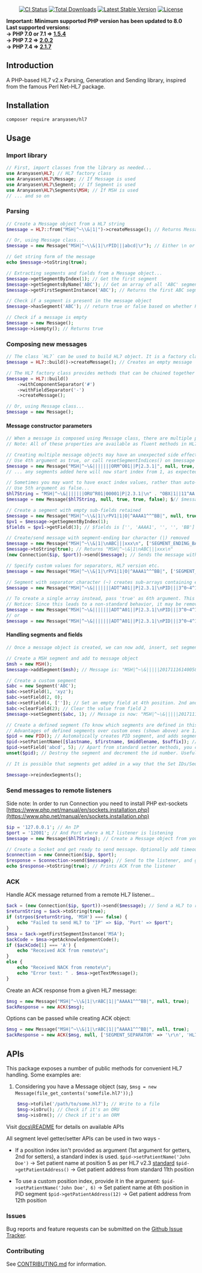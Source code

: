 <p align="center">
<a href="https://github.com/senaranya/HL7/actions"><img src="https://github.com/senaranya/hl7/actions/workflows/main_ci.yml/badge.svg?branch=master" alt="CI Status"></a>
<a href="https://packagist.org/packages/aranyasen/hl7"><img src="https://poser.pugx.org/aranyasen/hl7/downloads" alt="Total Downloads"></a>
<a href="https://packagist.org/packages/aranyasen/hl7"><img src="https://poser.pugx.org/aranyasen/hl7/v/stable" alt="Latest Stable Version"></a>
<a href="https://packagist.org/packages/aranyasen/hl7"><img src="https://poser.pugx.org/aranyasen/hl7/license" alt="License"></a>
</p>

**Important: Minimum supported PHP version has been updated to 8.0 <br>
Last supported versions: <br>
-> PHP 7.0 or 7.1 => [1.5.4](https://github.com/senaranya/HL7/tree/1.5.4)<br>
-> PHP 7.2 => [2.0.2](https://github.com/senaranya/HL7/tree/2.0.2)<br>
-> PHP 7.4 => [2.1.7](https://github.com/senaranya/HL7/tree/2.1.7)**

## Introduction

A PHP-based HL7 v2.x Parsing, Generation and Sending library, inspired from the famous Perl Net-HL7 package.

## Installation

```bash
composer require aranyasen/hl7
```

## Usage
### Import library
```php
// First, import classes from the library as needed...
use Aranyasen\HL7; // HL7 factory class
use Aranyasen\HL7\Message; // If Message is used
use Aranyasen\HL7\Segment; // If Segment is used
use Aranyasen\HL7\Segments\MSH; // If MSH is used
// ... and so on
```

### Parsing
```php
// Create a Message object from a HL7 string
$message = HL7::from("MSH|^~\\&|1|")->createMessage(); // Returns Message object

// Or, using Message class...
$message = new Message("MSH|^~\\&|1|\rPID|||abcd|\r"); // Either \n or \r can be used as segment endings

// Get string form of the message
echo $message->toString(true);

// Extracting segments and fields from a Message object...
$message->getSegmentByIndex(1); // Get the first segment
$message->getSegmentsByName('ABC'); // Get an array of all 'ABC' segments
$message->getFirstSegmentInstance('ABC'); // Returns the first ABC segment. Same as $message->getSegmentsByName('ABC')[0];

// Check if a segment is present in the message object
$message->hasSegment('ABC'); // return true or false based on whether PID is present in the $message object

// Check if a message is empty
$message = new Message();
$message->isempty(); // Returns true
```

### Composing new messages
```php
// The class `HL7` can be used to build HL7 object. It is a factory class with various helper methods to help build a hl7.
$message = HL7::build()->createMessage(); // Creates an empty message

// The HL7 factory class provides methods that can be chained together in a fluent fashion
$message = HL7::build()
    ->withComponentSeparator('#')
    ->withFieldSeparator('-')
    ->createMessage();

// Or, using Message class...
$message = new Message();
```
#### Message constructor parameters
```php
// When a message is composed using Message class, there are multiple parameters available to define the properties of the HL7.
// Note: All of these properties are available as fluent methods in HL7 factory class (shown above). So it's recommended to use that for readability

// Creating multiple message objects may have an unexpected side effect: segments start with wrong index values (Check tests/MessageTest for explanation)...
// Use 4th argument as true, or call resetSegmentIndices() on $message object to reset segment indices to 1
$message = new Message("MSH|^~\&|||||||ORM^O01||P|2.3.1|", null, true, true);
// ... any segments added here will now start index from 1, as expected.
```
```php
// Sometimes you may want to have exact index values, rather than auto-incrementing for each instance of a segment
// Use 5th argument as false...
$hl7String = "MSH|^~\&|||||||ORU^R01|00001|P|2.3.1|\n" . "OBX|1||11^AA|\n" . "OBX|1||22^BB|\n";
$message = new Message($hl7String, null, true, true, false); $// $message contains both OBXs with given indexes in the string
```
```php
// Create a segment with empty sub-fields retained
$message = new Message("MSH|^~\\&|1|\rPV1|1|O|^AAAA1^^^BB|", null, true); // Third argument 'true' forces to keep all sub-fields
$pv1 = $message->getSegmentByIndex(1);
$fields = $pv1->getField(3); // $fields is ['', 'AAAA1', '', '', 'BB']

// Create/send message with segment-ending bar character (|) removed
$message = new Message("MSH|^~\\&|1|\nABC|||xxx\n", ['SEGMENT_ENDING_BAR' => false]);
$message->toString(true); // Returns "MSH|^~\&|1\nABC|||xxx\n"
(new Connection($ip, $port))->send($message); // Sends the message without ending bar-characters (details on Connection below)

// Specify custom values for separators, HL7 version etc.
$message = new Message("MSH|^~\\&|1|\rPV1|1|O|^AAAA1^^^BB|", ['SEGMENT_SEPARATOR' => '\r\n', 'HL7_VERSION' => '2.3']);

// Segment with separator character (~) creates sub-arrays containing each sub-segment
$message = new Message("MSH|^~\&|||||||ADT^A01||P|2.3.1|\nPID|||3^0~4^1"); // Creates [[3,0], [4,1]]

// To create a single array instead, pass 'true' as 6th argument. This may be used to retain behavior from previous releases
// Notice: Since this leads to a non-standard behavior, it may be removed in future
$message = new Message("MSH|^~\&|||||||ADT^A01||P|2.3.1|\nPID|||3^0~4^1", null, false, false, true, true); // Creates ['3', '0~4', '1']
// or
$message = new Message("MSH|^~\&|||||||ADT^A01||P|2.3.1|\nPID|||3^0~4^1", doNotSplitRepetition: true); // Creates ['3', '0~4', '1']
```

#### Handling segments and fields
```php
// Once a message object is created, we can now add, insert, set segments and fields.

// Create a MSH segment and add to message object
$msh = new MSH();
$message->addSegment($msh); // Message is: "MSH|^~\&|||||20171116140058|||2017111614005840157||2.3|\n"

// Create a custom segment
$abc = new Segment('ABC');
$abc->setField(1, 'xyz');
$abc->setField(2, 0);
$abc->setField(4, ['']); // Set an empty field at 4th position. 2nd and 3rd positions will be automatically set to empty
$abc->clearField(2); // Clear the value from field 2
$message->setSegment($abc, 1); // Message is now: "MSH|^~\&|||||20171116140058|||2017111614005840157||2.3|\nABC|xyz|\n"

// Create a defined segment (To know which segments are defined in this package, look into Segments/ directory)
// Advantages of defined segments over custom ones (shown above) are 1) Helpful setter methods, 2) Auto-incrementing segment index
$pid = new PID(); // Automatically creates PID segment, and adds segment index at PID.1
$pid->setPatientName([$lastname, $firstname, $middlename, $suffix]); // Use a setter method to add patient's name at standard position (PID.5)
$pid->setField('abcd', 5); // Apart from standard setter methods, you can manually set a value at any position too
unset($pid); // Destroy the segment and decrement the id number. Useful when you want to discard a segment.

// It is possible that segments get added in a way that the Set IDs/Sequence IDs within the message are not in order or leave gaps. To reset all Set/Sequence IDs in the message:

$message->reindexSegments();
```

### Send messages to remote listeners

Side note: In order to run Connection you need to install PHP ext-sockets [https://www.php.net/manual/en/sockets.installation.php](https://www.php.net/manual/en/sockets.installation.php)

```php
$ip = '127.0.0.1'; // An IP
$port = '12001'; // And Port where a HL7 listener is listening
$message = new Message($hl7String); // Create a Message object from your HL7 string

// Create a Socket and get ready to send message. Optionally add timeout in seconds as 3rd argument (default: 10 sec)
$connection = new Connection($ip, $port);
$response = $connection->send($message); // Send to the listener, and get a response back
echo $response->toString(true); // Prints ACK from the listener
```
### ACK
Handle ACK message returned from a remote HL7 listener...
```php
$ack = (new Connection($ip, $port))->send($message); // Send a HL7 to remote listener
$returnString = $ack->toString(true);
if (strpos($returnString, 'MSH') === false) {
    echo "Failed to send HL7 to 'IP' => $ip, 'Port' => $port";
}
$msa = $ack->getFirstSegmentInstance('MSA');
$ackCode = $msa->getAcknowledgementCode();
if ($ackCode[1] === 'A') {
    echo "Received ACK from remote\n";
}
else {
    echo "Received NACK from remote\n";
    echo "Error text: " . $msa->getTextMessage();
}
```
Create an ACK response from a given HL7 message:
```php
$msg = new Message("MSH|^~\\&|1|\rABC|1||^AAAA1^^^BB|", null, true);
$ackResponse = new ACK($msg);
```
Options can be passed while creating ACK object:
```php
$msg = new Message("MSH|^~\\&|1|\rABC|1||^AAAA1^^^BB|", null, true);
$ackResponse = new ACK($msg, null, ['SEGMENT_SEPARATOR' => '\r\n', 'HL7_VERSION' => '2.5']);
```

## APIs
This package exposes a number of public methods for convenient HL7 handling. Some examples are:
1) Considering you have a Message object (say, `$msg = new Message(file_get_contents('somefile.hl7'));`)
```php
    $msg->toFile('/path/to/some.hl7'); // Write to a file
    $msg->isOru(); // Check if it's an ORU
    $msg->isOrm(); // Check if it's an ORM
```

Visit [docs\README](docs/README.md) for details on available APIs

All segment level getter/setter APIs can be used in two ways -
* If a position index isn't provided as argument (1st argument for getters, 2nd for setters), a standard index is used.
`$pid->setPatientName('John Doe')` -> Set patient name at position 5 as per HL7 v2.3 [standard](https://corepointhealth.com/resource-center/hl7-resources/hl7-pid-segment)
`$pid->getPatientAddress()` -> Get patient address from standard 11th position


* To use a custom position index, provide it in the argument:
`$pid->setPatientName('John Doe', 6)` -> Set patient name at 6th position in PID segment
`$pid->getPatientAddress(12)` -> Get patient address from 12th position

### Issues
Bug reports and feature requests can be submitted on the [Github Issue Tracker](https://github.com/senaranya/HL7/issues).

### Contributing
See [CONTRIBUTING.md](CONTRIBUTING.md) for information.
